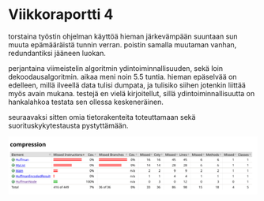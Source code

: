 # Viikkoraportti 4

torstaina työstin ohjelman käyttöä hieman järkevämpään suuntaan sun muuta epämääräistä tunnin verran. poistin samalla muutaman vanhan, redundantiksi jääneen luokan. 

perjantaina viimeistelin algoritmin ydintoiminnallisuuden, sekä loin dekoodausalgoritmin. aikaa meni noin 5.5 tuntia. hieman epäselvää on edelleen, millä ilveellä data tulisi dumpata, ja tulisiko siihen jotenkin liittää myös avain mukana. testejä en vielä kirjoitellut, sillä ydintoiminnallisuutta on hankalahkoa testata sen ollessa keskeneräinen. 

seuraavaksi sitten omia tietorakenteita toteuttamaan sekä suorituskykytestausta pystyttämään.

![testikattavuus_vko4](jacoco/testikattavuus_vko4.png)